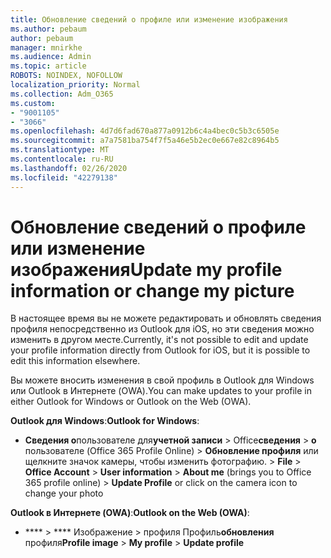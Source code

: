```yaml
---
title: Обновление сведений о профиле или изменение изображения
ms.author: pebaum
author: pebaum
manager: mnirkhe
ms.audience: Admin
ms.topic: article
ROBOTS: NOINDEX, NOFOLLOW
localization_priority: Normal
ms.collection: Adm_O365
ms.custom:
- "9001105"
- "3066"
ms.openlocfilehash: 4d7d6fad670a877a0912b6c4a4bec0c5b3c6505e
ms.sourcegitcommit: a7a7581ba754f7f5a46e5b2ec0e667e82c8964b5
ms.translationtype: MT
ms.contentlocale: ru-RU
ms.lasthandoff: 02/26/2020
ms.locfileid: "42279138"
---
```

# <a name="update-my-profile-information-or-change-my-picture"></a><span data-ttu-id="9e26d-102">Обновление сведений о профиле или изменение изображения</span><span class="sxs-lookup"><span data-stu-id="9e26d-102">Update my profile information or change my picture</span></span>

<span data-ttu-id="9e26d-103">В настоящее время вы не можете редактировать и обновлять сведения профиля непосредственно из Outlook для iOS, но эти сведения можно изменить в другом месте.</span><span class="sxs-lookup"><span data-stu-id="9e26d-103">Currently, it's not possible to edit and update your profile information directly from Outlook for iOS, but it is possible to edit this information elsewhere.</span></span> 

<span data-ttu-id="9e26d-104">Вы можете вносить изменения в свой профиль в Outlook для Windows или Outlook в Интернете (OWA).</span><span class="sxs-lookup"><span data-stu-id="9e26d-104">You can make updates to your profile in either Outlook for Windows or Outlook on the Web (OWA).</span></span> 

<span data-ttu-id="9e26d-105">**Outlook для Windows**:</span><span class="sxs-lookup"><span data-stu-id="9e26d-105">**Outlook for Windows**:</span></span> 

- <span data-ttu-id="9e26d-106">**Сведения о**пользователе для**учетной записи** > Office**сведения** > **о** пользователе (Office 365 Profile Online) > **Обновление профиля** или щелкните значок камеры, чтобы изменить фотографию. > </span><span class="sxs-lookup"><span data-stu-id="9e26d-106">**File** > **Office Account** > **User information** > **About me** (brings you to Office 365 profile online) > **Update Profile** or click on the camera icon to change your photo</span></span>  
  
<span data-ttu-id="9e26d-107">**Outlook в Интернете (OWA)**:</span><span class="sxs-lookup"><span data-stu-id="9e26d-107">**Outlook on the Web (OWA)**:</span></span> 

- <span data-ttu-id="9e26d-108">\*\*\*\* > \*\*\*\* Изображение > профиля Профиль**обновления** профиля</span><span class="sxs-lookup"><span data-stu-id="9e26d-108">**Profile image** > **My profile** > **Update profile**</span></span>
